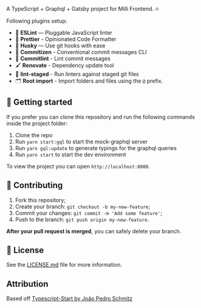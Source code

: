 A TypeScript + Graphql + Gatsby project for Milli Frontend. 🔥

Following plugins setup:

- 📏 **ESLint** — Pluggable JavaScript linter
- 💖 **Prettier** - Opinionated Code Formatter
- 🐶 **Husky** — Use git hooks with ease
- 📄 **Commitizen** - Conventional commit messages CLI
- 🚓 **Commitlint** - Lint commit messages
- 🖌 **Renovate** - Dependency update tool
- 🚫 **lint-staged** - Run linters against staged git files
- 🗂 **Root import** - Import folders and files using the `@` prefix.

## 🚀 Getting started

If you prefer you can clone this repository and run the following commands inside the project folder:

1. Clone the repo
1. Run `yarn start:gql` to start the mock-graphql server
1. Run `yarn gql:update` to generate typings for the graphql queries
1. Run `yarn start` to start the dev environment

To view the project you can open `http://localhost:8000`.

## 🤝 Contributing

1. Fork this repository;
2. Create your branch: `git checkout -b my-new-feature`;
3. Commit your changes: `git commit -m 'Add some feature'`;
4. Push to the branch: `git push origin my-new-feature`.

**After your pull request is merged**, you can safely delete your branch.

## 📝 License

See the [LICENSE.md](LICENSE.md) file for more information.

## Attribution

Based off [Typescript-Start by João Pedro Schmitz](https://github.com/jpedroschmitz/gatsby-starter-ts)
